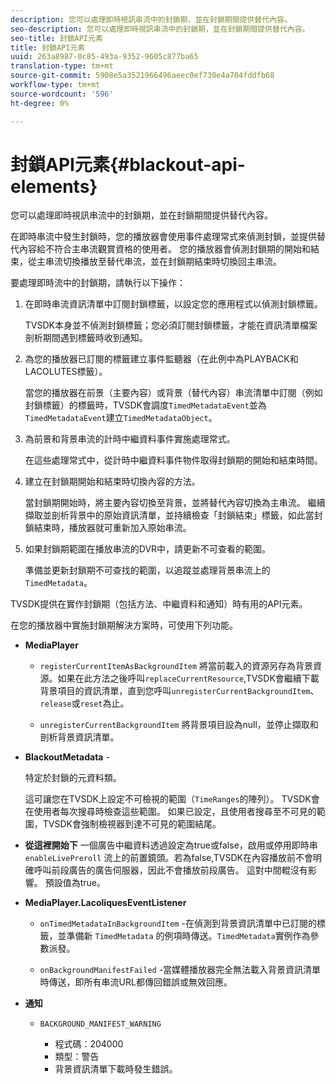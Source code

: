 ```yaml
---
description: 您可以處理即時視訊串流中的封鎖期，並在封鎖期間提供替代內容。
seo-description: 您可以處理即時視訊串流中的封鎖期，並在封鎖期間提供替代內容。
seo-title: 封鎖API元素
title: 封鎖API元素
uuid: 263a8987-0c85-493a-9352-9605c877ba65
translation-type: tm+mt
source-git-commit: 5908e5a3521966496aeec0ef730e4a704fddfb68
workflow-type: tm+mt
source-wordcount: '596'
ht-degree: 0%

---
```



# 封鎖API元素{#blackout-api-elements}

您可以處理即時視訊串流中的封鎖期，並在封鎖期間提供替代內容。

在即時串流中發生封鎖時，您的播放器會使用事件處理常式來偵測封鎖，並提供替代內容給不符合主串流觀賞資格的使用者。 您的播放器會偵測封鎖期的開始和結束，從主串流切換播放至替代串流，並在封鎖期結束時切換回主串流。

要處理即時流中的封鎖期，請執行以下操作：

1. 在即時串流資訊清單中訂閱封鎖標籤，以設定您的應用程式以偵測封鎖標籤。

   TVSDK本身並不偵測封鎖標籤；您必須訂閱封鎖標籤，才能在資訊清單檔案剖析期間遇到標籤時收到通知。
1. 為您的播放器已訂閱的標籤建立事件監聽器（在此例中為PLAYBACK和LACOLUTES標籤）。

   當您的播放器在前景（主要內容）或背景（替代內容）串流清單中訂閱（例如封鎖標籤）的標籤時，TVSDK會調度`TimedMetadataEvent`並為`TimedMetadataEvent`建立`TimedMetadataObject`。

1. 為前景和背景串流的計時中繼資料事件實施處理常式。

   在這些處理常式中，從計時中繼資料事件物件取得封鎖期的開始和結束時間。
1. 建立在封鎖期開始和結束時切換內容的方法。

   當封鎖期開始時，將主要內容切換至背景，並將替代內容切換為主串流。 繼續擷取並剖析背景中的原始資訊清單，並持續檢查「封鎖結束」標籤，如此當封鎖結束時，播放器就可重新加入原始串流。
1. 如果封鎖期範圍在播放串流的DVR中，請更新不可查看的範圍。

   準備並更新封鎖期不可查找的範圍，以追蹤並處理背景串流上的`TimedMetadata`。

TVSDK提供在實作封鎖期（包括方法、中繼資料和通知）時有用的API元素。

在您的播放器中實施封鎖期解決方案時，可使用下列功能。

* **MediaPlayer**

   * `registerCurrentItemAsBackgroundItem` 將當前載入的資源另存為背景資源。如果在此方法之後呼叫`replaceCurrentResource`,TVSDK會繼續下載背景項目的資訊清單，直到您呼叫`unregisterCurrentBackgroundItem`、`release`或`reset`為止。

   * `unregisterCurrentBackgroundItem` 將背景項目設為null，並停止擷取和剖析背景資訊清單。

* **BlackoutMetadata** -

   特定於封鎖的元資料類。

   這可讓您在TVSDK上設定不可檢視的範圍（`TimeRanges`的陣列）。 TVSDK會在使用者每次搜尋時檢查這些範圍。 如果已設定，且使用者搜尋至不可見的範圍，TVSDK會強制檢視器到達不可見的範圍結尾。

* **從這裡開始下** 一個廣告中繼資料透過設定為true或false，啟用或停用即時串 `enableLivePreroll` 流上的前置鏡頭。若為false,TVSDK在內容播放前不會明確呼叫前段廣告的廣告伺服器，因此不會播放前段廣告。 這對中間輥沒有影響。 預設值為true。

* **MediaPlayer.LacoliquesEventListener**

   * `onTimedMetadataInBackgroundItem` -在偵測到背景資訊清單中已訂閱的標籤，並準備新 `TimedMetadata` 的例項時傳送。`TimedMetadata`實例作為參數派發。

   * `onBackgroundManifestFailed` -當媒體播放器完全無法載入背景資訊清單時傳送，即所有串流URL都傳回錯誤或無效回應。

* **通知**

   * `BACKGROUND_MANIFEST_WARNING`

      * 程式碼：204000
      * 類型：警告
      * 背景資訊清單下載時發生錯誤。